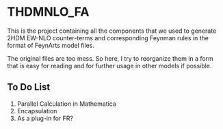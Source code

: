 # THDMNLO_FA
This is the project containing all the components that we used to generate 2HDM EW-NLO counter-terms and corresponding Feynman rules in the format of FeynArts model files. 

The original files are too mess. So here, I try to reorganize them in a form that is easy for reading and for further usage in other models if possible. 

## To Do List
1. Parallel Calculation in Mathematica
2. Encapsulation
3. As a plug-in for FR?
